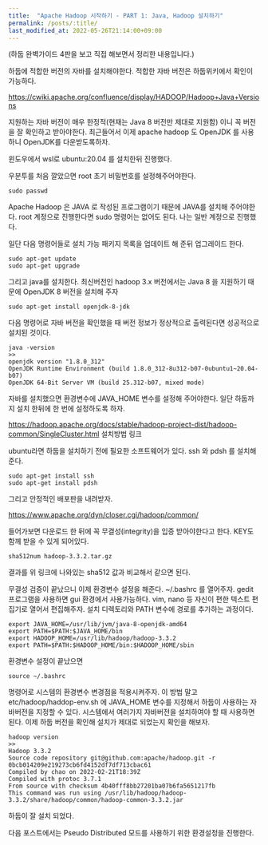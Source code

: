 ```yaml
---
title:  "Apache Hadoop 시작하기 - PART 1: Java, Hadoop 설치하기"
permalink: /posts/:title/
last_modified_at: 2022-05-26T21:14:00+09:00
---
```


(하둡 완벽가이드 4판을 보고 직접 해보면서 정리한 내용입니다.)

하둡에 적합한 버전의 자바를 설치해야한다. 적합한 자바 버전은 하둡위키에서 확인이 가능하다.

https://cwiki.apache.org/confluence/display/HADOOP/Hadoop+Java+Versions

지원하는 자바 버전이 매우 한정적(현재는 Java 8 버전만 제대로 지원함) 이니 꼭 버전을 잘 확인하고 받아야한다. 최근들어서 이제 apache hadoop 도 OpenJDK 를 사용하니 OpenJDK를 다운받도록하자.

윈도우에서 wsl로 ubuntu:20.04 를 설치한뒤 진행했다. 

우분투를 처음 깔았으면 root 초기 비밀번호를 설정해주어야한다.

    sudo passwd

Apache Hadoop 은 JAVA 로 작성된 프로그램이기 때문에 JAVA를 설치해 주어야한다. root 계정으로 진행한다면 sudo 명령어는 없어도 된다. 나는 일반 계정으로 진행했다.

일단 다음 명령어들로 설치 가능 패키지 목록을 업데이트 해 준뒤 업그레이드 한다.

    sudo apt-get update
    sudo apt-get upgrade

그리고 java를 설치한다. 최신버전인 hadoop 3.x 버전에서는 Java 8 을 지원하기 때문에 OpenJDK 8 버전을 설치해 주자

    sudo apt-get install openjdk-8-jdk

다음 명령어로 자바 버전을 확인했을 때 버전 정보가 정상적으로 출력된다면 성공적으로 설치된 것이다.

    java -version
    >>
    openjdk version "1.8.0_312"
    OpenJDK Runtime Environment (build 1.8.0_312-8u312-b07-0ubuntu1~20.04-b07)
    OpenJDK 64-Bit Server VM (build 25.312-b07, mixed mode)

자바를 설치했으면 환경변수에 JAVA_HOME 변수를 설정해 주어야한다. 일단 하둡까지 설치 한뒤에 한 번에 설정하도록 하자.

https://hadoop.apache.org/docs/stable/hadoop-project-dist/hadoop-common/SingleCluster.html
설치방법 링크

ubuntu라면 하둡을 설치하기 전에 필요한 소프트웨어가 있다. ssh 와 pdsh 를 설치해준다.

    sudo apt-get install ssh
    sudo apt-get install pdsh

그리고 안정적인 배포판을 내려받자.

https://www.apache.org/dyn/closer.cgi/hadoop/common/

들어가보면 다운로드 한 뒤에 꼭 무결성(integrity)을 입증 받아야한다고 한다. KEY도 함께 받을 수 있게 되어있다.

    sha512num hadoop-3.3.2.tar.gz

결과를 위 링크에 나와있는 sha512 값과 비교해서 같으면 된다.


무결성 검증이 끝났으니 이제 환경변수 설정을 해준다.
~/.bashrc 를 열어주자. gedit 프로그램을 사용하면 gui 환경에서 사용가능하다. vim, nano 등 자신이 편한 텍스트 편집기로 열어서 편집해주자. 설치 디렉토리와 PATH 변수에 경로를 추가하는 과정이다.

    export JAVA_HOME=/usr/lib/jvm/java-8-openjdk-amd64
    export PATH=$PATH:$JAVA_HOME/bin
    export HADOOP_HOME=/usr/lib/hadoop/hadoop-3.3.2
    export PATH=$PATH:$HADOOP_HOME/bin:$HADOOP_HOME/sbin

환경변수 설정이 끝났으면

    source ~/.bashrc

명령어로 시스템의 환경변수 변경점을 적용시켜주자. 이 방법 말고 etc/hadoop/haddop-env.sh
에 JAVA_HOME 변수를 지정해서 하둡이 사용하는 자바버전을 지정할 수 있다. 시스템에서 여러가지 자바버전을 설치하여야 할 때 사용하면 된다. 
이제 하둡 버전을 확인해 설치가 제대로 되었는지 확인을 해보자.

    hadoop version
    >>
    Hadoop 3.3.2
    Source code repository git@github.com:apache/hadoop.git -r 0bcb014209e219273cb6fd4152df7df713cbac61
    Compiled by chao on 2022-02-21T18:39Z
    Compiled with protoc 3.7.1
    From source with checksum 4b40fff8bb27201ba07b6fa5651217fb
    This command was run using /usr/lib/hadoop/hadoop-3.3.2/share/hadoop/common/hadoop-common-3.3.2.jar

하둡이 잘 설치 되었다.

다음 포스트에서는 Pseudo Distributed 모드를 사용하기 위한 환경설정을 진행한다.
